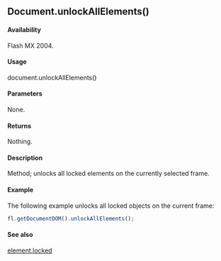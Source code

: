 ## Document.unlockAllElements()

#### Availability

Flash MX 2004.

#### Usage

document.unlockAllElements()

#### Parameters

None.

#### Returns

Nothing.

#### Description

Method; unlocks all locked elements on the currently selected frame.

#### Example

The following example unlocks all locked objects on the current frame:

```javascript
fl.getDocumentDOM().unlockAllElements();

```
#### See also

[element.locked](../Element_object/element9.md)
